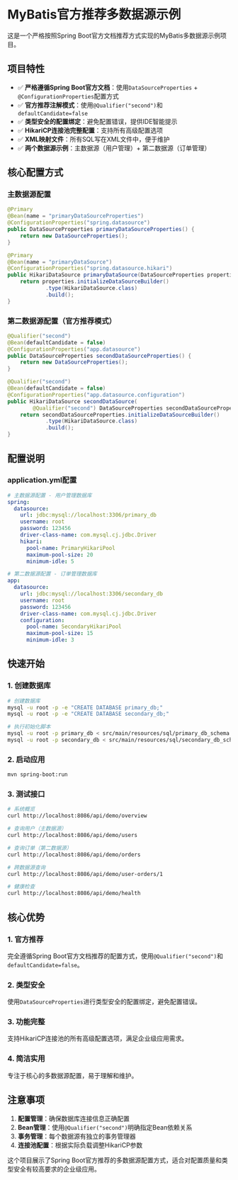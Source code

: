 # MyBatis官方推荐多数据源示例

这是一个严格按照Spring Boot官方文档推荐方式实现的MyBatis多数据源示例项目。

## 项目特性

- ✅ **严格遵循Spring Boot官方文档**：使用`DataSourceProperties` + `@ConfigurationProperties`配置方式
- ✅ **官方推荐注解模式**：使用`@Qualifier("second")`和`defaultCandidate=false`
- ✅ **类型安全的配置绑定**：避免配置错误，提供IDE智能提示
- ✅ **HikariCP连接池完整配置**：支持所有高级配置选项
- ✅ **XML映射文件**：所有SQL写在XML文件中，便于维护
- ✅ **两个数据源示例**：主数据源（用户管理）+ 第二数据源（订单管理）

## 核心配置方式

### 主数据源配置
```java
@Primary
@Bean(name = "primaryDataSourceProperties")
@ConfigurationProperties("spring.datasource")
public DataSourceProperties primaryDataSourceProperties() {
    return new DataSourceProperties();
}

@Primary
@Bean(name = "primaryDataSource")
@ConfigurationProperties("spring.datasource.hikari")
public HikariDataSource primaryDataSource(DataSourceProperties properties) {
    return properties.initializeDataSourceBuilder()
            .type(HikariDataSource.class)
            .build();
}
```

### 第二数据源配置（官方推荐模式）
```java
@Qualifier("second")
@Bean(defaultCandidate = false)
@ConfigurationProperties("app.datasource")
public DataSourceProperties secondDataSourceProperties() {
    return new DataSourceProperties();
}

@Qualifier("second")
@Bean(defaultCandidate = false)
@ConfigurationProperties("app.datasource.configuration")
public HikariDataSource secondDataSource(
        @Qualifier("second") DataSourceProperties secondDataSourceProperties) {
    return secondDataSourceProperties.initializeDataSourceBuilder()
            .type(HikariDataSource.class)
            .build();
}
```

## 配置说明

### application.yml配置
```yaml
# 主数据源配置 - 用户管理数据库
spring:
  datasource:
    url: jdbc:mysql://localhost:3306/primary_db
    username: root
    password: 123456
    driver-class-name: com.mysql.cj.jdbc.Driver
    hikari:
      pool-name: PrimaryHikariPool
      maximum-pool-size: 20
      minimum-idle: 5

# 第二数据源配置 - 订单管理数据库
app:
  datasource:
    url: jdbc:mysql://localhost:3306/secondary_db
    username: root
    password: 123456
    driver-class-name: com.mysql.cj.jdbc.Driver
    configuration:
      pool-name: SecondaryHikariPool
      maximum-pool-size: 15
      minimum-idle: 3
```

## 快速开始

### 1. 创建数据库
```bash
# 创建数据库
mysql -u root -p -e "CREATE DATABASE primary_db;"
mysql -u root -p -e "CREATE DATABASE secondary_db;"

# 执行初始化脚本
mysql -u root -p primary_db < src/main/resources/sql/primary_db_schema.sql
mysql -u root -p secondary_db < src/main/resources/sql/secondary_db_schema.sql
```

### 2. 启动应用
```bash
mvn spring-boot:run
```

### 3. 测试接口
```bash
# 系统概览
curl http://localhost:8086/api/demo/overview

# 查询用户（主数据源）
curl http://localhost:8086/api/demo/users

# 查询订单（第二数据源）
curl http://localhost:8086/api/demo/orders

# 跨数据源查询
curl http://localhost:8086/api/demo/user-orders/1

# 健康检查
curl http://localhost:8086/api/demo/health
```

## 核心优势

### 1. 官方推荐
完全遵循Spring Boot官方文档推荐的配置方式，使用`@Qualifier("second")`和`defaultCandidate=false`。

### 2. 类型安全
使用`DataSourceProperties`进行类型安全的配置绑定，避免配置错误。

### 3. 功能完整
支持HikariCP连接池的所有高级配置选项，满足企业级应用需求。

### 4. 简洁实用
专注于核心的多数据源配置，易于理解和维护。

## 注意事项

1. **配置管理**：确保数据库连接信息正确配置
2. **Bean管理**：使用`@Qualifier("second")`明确指定Bean依赖关系
3. **事务管理**：每个数据源有独立的事务管理器
4. **连接池配置**：根据实际负载调整HikariCP参数

这个项目展示了Spring Boot官方推荐的多数据源配置方式，适合对配置质量和类型安全有较高要求的企业级应用。

